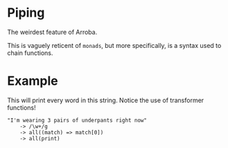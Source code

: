 # Piping

The weirdest feature of Arroba.

This is vaguely reticent of `monads`, but more specifically, is a syntax
used to chain functions.

# Example

This will print every word in this string. Notice the
use of transformer functions!

```arroba
"I'm wearing 3 pairs of underpants right now"
    -> /\w+/g
    -> all((match) => match[0])
    -> all(print)
```